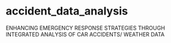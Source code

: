 # accident_data_analysis
 ENHANCING EMERGENCY RESPONSE STRATEGIES THROUGH INTEGRATED ANALYSIS OF CAR ACCIDENTS/ WEATHER DATA
